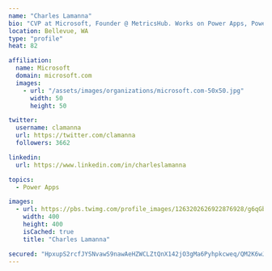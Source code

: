 ```yaml
---
name: "Charles Lamanna"
bio: "CVP at Microsoft, Founder @ MetricsHub. Works on Power Apps, Power Automate, Power Virtual Agent, Common Data Service and Dynamics 365."
location: Bellevue, WA
type: "profile"
heat: 82

affiliation:
  name: Microsoft
  domain: microsoft.com
  images:
    - url: "/assets/images/organizations/microsoft.com-50x50.jpg"
      width: 50
      height: 50

twitter:
  username: clamanna
  url: https://twitter.com/clamanna
  followers: 3662

linkedin:
  url: https://www.linkedin.com/in/charleslamanna

topics:
  - Power Apps

images:
  - url: https://pbs.twimg.com/profile_images/1263202626922876928/g6qGbHZ-_400x400.jpg
    width: 400
    height: 400
    isCached: true
    title: "Charles Lamanna"

secured: "HpxupS2rcfJYSNvawS9nawAeHZWCLZtQnX142jO3gMa6Pyhpkcweq/QM2K6wJEaiiVuelgNJLx/mDFuzsgrHo9cQ3C5OlB+ffqKMiOiJHaG/dSbtfxgJq8JtustRFx2Nv4rAYUukCiMIyq3ak2q8sRqHdJtgGmiUmMKIo5U0+uh1lrAIlsuIUjHtLXwn3YJjiCsfXtmVSSIYr/mHvWNTRh7+OtyXicw1ItY8K4QhDfmFouGhvGnap4kWlHKRIhGwDyWkCPYV4ktbrZAW+4MCDgjXItY05f1X8uSq//kqukQe87vaVyEvO+PRBHraulaUWFqKBodGj1ZXAJUHQQv1JoK+nHQrfM3n9MTfAupP7yR0rbSzm2D1bsk8FuVXzSm+rz3SHG8IGT+CLVX3CJp2gf1qsKee4WM4dUlhjMQKV08=;GyVgGM5WWCYvh0Cv2inv6g=="
---
```



